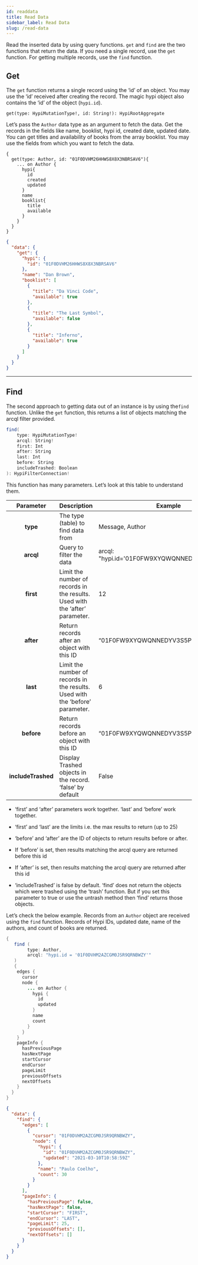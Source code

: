 ```yaml
---
id: readdata
title: Read Data
sidebar_label: Read Data
slug: /read-data
---
```

Read the inserted data by using query functions. `get` and `find` are the two functions that return the data. If you need a single record, use the `get` function. For getting multiple records, use the `find` function.

## Get

The `get` function returns a single record using the ‘id’ of an object. You may use the ‘id’ received after creating the record. The magic hypi object also contains the ‘id’ of the object (`hypi.id`).
```
get(type: HypiMutationType!, id: String!): HypiRootAggregate
```
Let’s pass the `Author` data type as an argument to fetch the data. Get the records in the fields like name, booklist, hypi id, created date, updated date. You can get titles and availability of books from the array booklist. You may use the fields from which you want to fetch the data.
```
{
  get(type: Author, id: "01F0DVHM26HHWS8X8X3NBRSAV6"){
    ... on Author {
      hypi{
        id
        created
        updated
      }
      name
      booklist{
        title
        available
      }
    }
  }
}
```
```json
{
  "data": {
    "get": {
      "hypi": {
        "id": "01F0DVHM26HHWS8X8X3NBRSAV6"
      },
      "name": "Dan Brown",
      "booklist": [
        {
          "title": "Da Vinci Code",
          "available": true
        },
        {
          "title": "The Last Symbol",
          "available": false
        },
        {
          "title": "Inferno",
          "available": true
        }
      ]
    }
  }
}
```

***

## Find

The second approach to getting data out of an instance is by using the`find` 
function. Unlike the `get` function, this returns a list of objects matching the arcql filter provided.
```java
find(
    type: HypiMutationType!
    arcql: String!
    first: Int
    after: String
    last: Int
    before: String
    includeTrashed: Boolean
): HypiFilterConnection!
```
This function has many parameters. Let’s look at this table to understand them.

| **Parameter**      | **Description**                                                                 | **Example**                                   |
|:------------------:|-------------------------------------------------------------------------------|-----------------------------------------------|
| **type**           | The type (table) to find data from                                             | Message, Author                               |
| **arcql**          | Query to filter the data                                                      | arcql: "hypi.id='01F0FW9XYQWQNNEDYV3S5P2WGQ'" |
| **first**          | Limit the number of records in the results. Used with the ‘after’ parameter.  | 12                                            |
| **after**          | Return records after an object with this ID                                   | “01F0FW9XYQWQNNEDYV3S5P2WGQ”                  |
| **last**           | Limit the number of records in the results. Used with the ‘before’ parameter. | 6                                             |
| **before**         | Return records before an object with this ID                                  | “01F0FW9XYQWQNNEDYV3S5P2WGQ”                  |
| **includeTrashed** | Display Trashed objects in the record. ‘false’ by default                     | False                                         |

+ ‘first’ and ‘after’ parameters work together. ‘last’ and ‘before’ work together.

+ ‘first’ and ‘last’ are the limits i.e. the max results to return (up to 25)

+ ‘before’ and ‘after’ are the ID of objects to return results before or after.

+ If ‘before’ is set, then results matching the arcql query are returned before this id

+ If ‘after’ is set, then results matching the arcql query are returned after this id

+ ‘includeTrashed’ is false by default. ‘find’ does not return the objects which were trashed using the ‘trash’ function. But if you set this parameter to true or use the untrash method then ‘find’ returns those objects.

Let’s check the below example. Records from an `Author` object are received using the `find` function. Records of Hypi IDs, updated date, name of the authors, and count of books are returned.
```java
{  
   find (
        type: Author, 
        arcql: "hypi.id = '01F0DVHM2AZCGM0JSR9QRNBWZY'"
   ) 
   {
    edges {
      cursor
      node {
        ... on Author {
          hypi {
            id
            updated
          }
          name
          count
        }
      }
    }
    pageInfo {
      hasPreviousPage
      hasNextPage
      startCursor
      endCursor
      pageLimit
      previousOffsets
      nextOffsets
    }
  }
}
```
```json
{
  "data": {
    "find": {
      "edges": [
        {
          "cursor": "01F0DVHM2AZCGM0JSR9QRNBWZY",
          "node": {
            "hypi": {
              "id": "01F0DVHM2AZCGM0JSR9QRNBWZY",
              "updated": "2021-03-10T10:58:59Z"
            },
            "name": "Paulo Coelho",
            "count": 30
          }
        }
      ],
      "pageInfo": {
        "hasPreviousPage": false,
        "hasNextPage": false,
        "startCursor": "FIRST",
        "endCursor": "LAST",
        "pageLimit": 25,
        "previousOffsets": [],
        "nextOffsets": []
      }
    }
  }
}